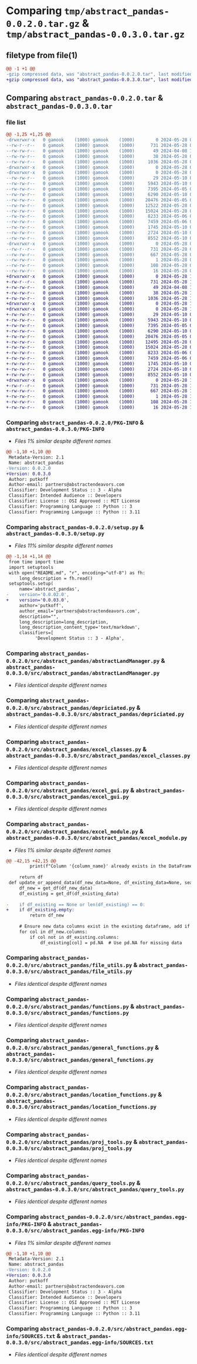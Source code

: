 # Comparing `tmp/abstract_pandas-0.0.2.0.tar.gz` & `tmp/abstract_pandas-0.0.3.0.tar.gz`

## filetype from file(1)

```diff
@@ -1 +1 @@
-gzip compressed data, was "abstract_pandas-0.0.2.0.tar", last modified: Tue May 28 07:03:34 2024, max compression
+gzip compressed data, was "abstract_pandas-0.0.3.0.tar", last modified: Tue May 28 16:39:07 2024, max compression
```

## Comparing `abstract_pandas-0.0.2.0.tar` & `abstract_pandas-0.0.3.0.tar`

### file list

```diff
@@ -1,25 +1,25 @@
-drwxrwxr-x   0 gamook    (1000) gamook    (1000)        0 2024-05-28 07:03:34.480065 abstract_pandas-0.0.2.0/
--rw-r--r--   0 gamook    (1000) gamook    (1000)      731 2024-05-28 07:03:34.480065 abstract_pandas-0.0.2.0/PKG-INFO
--rw-rw-r--   0 gamook    (1000) gamook    (1000)       49 2024-04-08 17:04:50.000000 abstract_pandas-0.0.2.0/README.md
--rw-rw-r--   0 gamook    (1000) gamook    (1000)       38 2024-05-28 07:03:34.480065 abstract_pandas-0.0.2.0/setup.cfg
--rw-rw-r--   0 gamook    (1000) gamook    (1000)     1036 2024-05-28 07:03:29.000000 abstract_pandas-0.0.2.0/setup.py
-drwxrwxr-x   0 gamook    (1000) gamook    (1000)        0 2024-05-28 07:03:34.480065 abstract_pandas-0.0.2.0/src/
-drwxrwxr-x   0 gamook    (1000) gamook    (1000)        0 2024-05-28 07:03:34.480065 abstract_pandas-0.0.2.0/src/abstract_pandas/
--rw-rw-r--   0 gamook    (1000) gamook    (1000)       29 2024-05-10 04:14:51.000000 abstract_pandas-0.0.2.0/src/abstract_pandas/__init__.py
--rw-rw-r--   0 gamook    (1000) gamook    (1000)     5943 2024-05-10 08:14:17.000000 abstract_pandas-0.0.2.0/src/abstract_pandas/abstractLandManager.py
--rw-rw-r--   0 gamook    (1000) gamook    (1000)     7395 2024-05-05 05:32:14.000000 abstract_pandas-0.0.2.0/src/abstract_pandas/depriciated.py
--rw-rw-r--   0 gamook    (1000) gamook    (1000)     6290 2024-05-10 04:15:06.000000 abstract_pandas-0.0.2.0/src/abstract_pandas/excel_classes.py
--rw-rw-r--   0 gamook    (1000) gamook    (1000)    20476 2024-05-05 07:05:13.000000 abstract_pandas-0.0.2.0/src/abstract_pandas/excel_gui.py
--rw-rw-r--   0 gamook    (1000) gamook    (1000)    12522 2024-05-28 07:03:24.000000 abstract_pandas-0.0.2.0/src/abstract_pandas/excel_module.py
--rw-rw-r--   0 gamook    (1000) gamook    (1000)    15024 2024-05-28 06:39:39.000000 abstract_pandas-0.0.2.0/src/abstract_pandas/file_utils.py
--rw-rw-r--   0 gamook    (1000) gamook    (1000)     8233 2024-05-06 03:12:41.000000 abstract_pandas-0.0.2.0/src/abstract_pandas/functions.py
--rw-rw-r--   0 gamook    (1000) gamook    (1000)     7459 2024-05-06 03:49:09.000000 abstract_pandas-0.0.2.0/src/abstract_pandas/general_functions.py
--rw-rw-r--   0 gamook    (1000) gamook    (1000)     1745 2024-05-10 04:14:25.000000 abstract_pandas-0.0.2.0/src/abstract_pandas/location_functions.py
--rw-rw-r--   0 gamook    (1000) gamook    (1000)     2724 2024-05-10 05:00:14.000000 abstract_pandas-0.0.2.0/src/abstract_pandas/proj_tools.py
--rw-rw-r--   0 gamook    (1000) gamook    (1000)     8552 2024-05-10 04:14:42.000000 abstract_pandas-0.0.2.0/src/abstract_pandas/query_tools.py
-drwxrwxr-x   0 gamook    (1000) gamook    (1000)        0 2024-05-28 07:03:34.480065 abstract_pandas-0.0.2.0/src/abstract_pandas.egg-info/
--rw-r--r--   0 gamook    (1000) gamook    (1000)      731 2024-05-28 07:03:34.000000 abstract_pandas-0.0.2.0/src/abstract_pandas.egg-info/PKG-INFO
--rw-rw-r--   0 gamook    (1000) gamook    (1000)      667 2024-05-28 07:03:34.000000 abstract_pandas-0.0.2.0/src/abstract_pandas.egg-info/SOURCES.txt
--rw-rw-r--   0 gamook    (1000) gamook    (1000)        1 2024-05-28 07:03:34.000000 abstract_pandas-0.0.2.0/src/abstract_pandas.egg-info/dependency_links.txt
--rw-rw-r--   0 gamook    (1000) gamook    (1000)      108 2024-05-28 07:03:34.000000 abstract_pandas-0.0.2.0/src/abstract_pandas.egg-info/requires.txt
--rw-rw-r--   0 gamook    (1000) gamook    (1000)       16 2024-05-28 07:03:34.000000 abstract_pandas-0.0.2.0/src/abstract_pandas.egg-info/top_level.txt
+drwxrwxr-x   0 gamook    (1000) gamook    (1000)        0 2024-05-28 16:39:07.529590 abstract_pandas-0.0.3.0/
+-rw-r--r--   0 gamook    (1000) gamook    (1000)      731 2024-05-28 16:39:07.529590 abstract_pandas-0.0.3.0/PKG-INFO
+-rw-rw-r--   0 gamook    (1000) gamook    (1000)       49 2024-04-08 17:04:50.000000 abstract_pandas-0.0.3.0/README.md
+-rw-rw-r--   0 gamook    (1000) gamook    (1000)       38 2024-05-28 16:39:07.529590 abstract_pandas-0.0.3.0/setup.cfg
+-rw-rw-r--   0 gamook    (1000) gamook    (1000)     1036 2024-05-28 16:38:59.000000 abstract_pandas-0.0.3.0/setup.py
+drwxrwxr-x   0 gamook    (1000) gamook    (1000)        0 2024-05-28 16:39:07.529590 abstract_pandas-0.0.3.0/src/
+drwxrwxr-x   0 gamook    (1000) gamook    (1000)        0 2024-05-28 16:39:07.529590 abstract_pandas-0.0.3.0/src/abstract_pandas/
+-rw-rw-r--   0 gamook    (1000) gamook    (1000)       29 2024-05-10 04:14:51.000000 abstract_pandas-0.0.3.0/src/abstract_pandas/__init__.py
+-rw-rw-r--   0 gamook    (1000) gamook    (1000)     5943 2024-05-10 08:14:17.000000 abstract_pandas-0.0.3.0/src/abstract_pandas/abstractLandManager.py
+-rw-rw-r--   0 gamook    (1000) gamook    (1000)     7395 2024-05-05 05:32:14.000000 abstract_pandas-0.0.3.0/src/abstract_pandas/depriciated.py
+-rw-rw-r--   0 gamook    (1000) gamook    (1000)     6290 2024-05-10 04:15:06.000000 abstract_pandas-0.0.3.0/src/abstract_pandas/excel_classes.py
+-rw-rw-r--   0 gamook    (1000) gamook    (1000)    20476 2024-05-05 07:05:13.000000 abstract_pandas-0.0.3.0/src/abstract_pandas/excel_gui.py
+-rw-rw-r--   0 gamook    (1000) gamook    (1000)    12495 2024-05-28 07:41:54.000000 abstract_pandas-0.0.3.0/src/abstract_pandas/excel_module.py
+-rw-rw-r--   0 gamook    (1000) gamook    (1000)    15024 2024-05-28 06:39:39.000000 abstract_pandas-0.0.3.0/src/abstract_pandas/file_utils.py
+-rw-rw-r--   0 gamook    (1000) gamook    (1000)     8233 2024-05-06 03:12:41.000000 abstract_pandas-0.0.3.0/src/abstract_pandas/functions.py
+-rw-rw-r--   0 gamook    (1000) gamook    (1000)     7459 2024-05-06 03:49:09.000000 abstract_pandas-0.0.3.0/src/abstract_pandas/general_functions.py
+-rw-rw-r--   0 gamook    (1000) gamook    (1000)     1745 2024-05-10 04:14:25.000000 abstract_pandas-0.0.3.0/src/abstract_pandas/location_functions.py
+-rw-rw-r--   0 gamook    (1000) gamook    (1000)     2724 2024-05-10 05:00:14.000000 abstract_pandas-0.0.3.0/src/abstract_pandas/proj_tools.py
+-rw-rw-r--   0 gamook    (1000) gamook    (1000)     8552 2024-05-10 04:14:42.000000 abstract_pandas-0.0.3.0/src/abstract_pandas/query_tools.py
+drwxrwxr-x   0 gamook    (1000) gamook    (1000)        0 2024-05-28 16:39:07.529590 abstract_pandas-0.0.3.0/src/abstract_pandas.egg-info/
+-rw-r--r--   0 gamook    (1000) gamook    (1000)      731 2024-05-28 16:39:07.000000 abstract_pandas-0.0.3.0/src/abstract_pandas.egg-info/PKG-INFO
+-rw-rw-r--   0 gamook    (1000) gamook    (1000)      667 2024-05-28 16:39:07.000000 abstract_pandas-0.0.3.0/src/abstract_pandas.egg-info/SOURCES.txt
+-rw-rw-r--   0 gamook    (1000) gamook    (1000)        1 2024-05-28 16:39:07.000000 abstract_pandas-0.0.3.0/src/abstract_pandas.egg-info/dependency_links.txt
+-rw-rw-r--   0 gamook    (1000) gamook    (1000)      108 2024-05-28 16:39:07.000000 abstract_pandas-0.0.3.0/src/abstract_pandas.egg-info/requires.txt
+-rw-rw-r--   0 gamook    (1000) gamook    (1000)       16 2024-05-28 16:39:07.000000 abstract_pandas-0.0.3.0/src/abstract_pandas.egg-info/top_level.txt
```

### Comparing `abstract_pandas-0.0.2.0/PKG-INFO` & `abstract_pandas-0.0.3.0/PKG-INFO`

 * *Files 1% similar despite different names*

```diff
@@ -1,10 +1,10 @@
 Metadata-Version: 2.1
 Name: abstract_pandas
-Version: 0.0.2.0
+Version: 0.0.3.0
 Author: putkoff
 Author-email: partners@abstractendeavors.com
 Classifier: Development Status :: 3 - Alpha
 Classifier: Intended Audience :: Developers
 Classifier: License :: OSI Approved :: MIT License
 Classifier: Programming Language :: Python :: 3
 Classifier: Programming Language :: Python :: 3.11
```

### Comparing `abstract_pandas-0.0.2.0/setup.py` & `abstract_pandas-0.0.3.0/setup.py`

 * *Files 11% similar despite different names*

```diff
@@ -1,14 +1,14 @@
 from time import time
 import setuptools
 with open("README.md", "r", encoding="utf-8") as fh:
     long_description = fh.read()
 setuptools.setup(
     name='abstract_pandas',
-    version='0.0.02.0',
+    version='0.0.03.0',
     author='putkoff',
     author_email='partners@abstractendeavors.com',
     description="",
     long_description=long_description,
     long_description_content_type='text/markdown',
     classifiers=[
           'Development Status :: 3 - Alpha',
```

### Comparing `abstract_pandas-0.0.2.0/src/abstract_pandas/abstractLandManager.py` & `abstract_pandas-0.0.3.0/src/abstract_pandas/abstractLandManager.py`

 * *Files identical despite different names*

### Comparing `abstract_pandas-0.0.2.0/src/abstract_pandas/depriciated.py` & `abstract_pandas-0.0.3.0/src/abstract_pandas/depriciated.py`

 * *Files identical despite different names*

### Comparing `abstract_pandas-0.0.2.0/src/abstract_pandas/excel_classes.py` & `abstract_pandas-0.0.3.0/src/abstract_pandas/excel_classes.py`

 * *Files identical despite different names*

### Comparing `abstract_pandas-0.0.2.0/src/abstract_pandas/excel_gui.py` & `abstract_pandas-0.0.3.0/src/abstract_pandas/excel_gui.py`

 * *Files identical despite different names*

### Comparing `abstract_pandas-0.0.2.0/src/abstract_pandas/excel_module.py` & `abstract_pandas-0.0.3.0/src/abstract_pandas/excel_module.py`

 * *Files 1% similar despite different names*

```diff
@@ -42,15 +42,15 @@
         print(f"Column '{column_name}' already exists in the DataFrame. No changes made.")
 
     return df
 def update_or_append_data(df_new_data=None, df_existing_data=None, search_column=None, search_value=None, clear_duplicates=False):
     df_new = get_df(df_new_data)
     df_existing = get_df(df_existing_data)
     
-    if df_existing == None or len(df_existing) == 0:
+    if df_existing.empty:
         return df_new
 
     # Ensure new data columns exist in the existing dataframe, add if not
     for col in df_new.columns:
         if col not in df_existing.columns:
             df_existing[col] = pd.NA  # Use pd.NA for missing data
```

### Comparing `abstract_pandas-0.0.2.0/src/abstract_pandas/file_utils.py` & `abstract_pandas-0.0.3.0/src/abstract_pandas/file_utils.py`

 * *Files identical despite different names*

### Comparing `abstract_pandas-0.0.2.0/src/abstract_pandas/functions.py` & `abstract_pandas-0.0.3.0/src/abstract_pandas/functions.py`

 * *Files identical despite different names*

### Comparing `abstract_pandas-0.0.2.0/src/abstract_pandas/general_functions.py` & `abstract_pandas-0.0.3.0/src/abstract_pandas/general_functions.py`

 * *Files identical despite different names*

### Comparing `abstract_pandas-0.0.2.0/src/abstract_pandas/location_functions.py` & `abstract_pandas-0.0.3.0/src/abstract_pandas/location_functions.py`

 * *Files identical despite different names*

### Comparing `abstract_pandas-0.0.2.0/src/abstract_pandas/proj_tools.py` & `abstract_pandas-0.0.3.0/src/abstract_pandas/proj_tools.py`

 * *Files identical despite different names*

### Comparing `abstract_pandas-0.0.2.0/src/abstract_pandas/query_tools.py` & `abstract_pandas-0.0.3.0/src/abstract_pandas/query_tools.py`

 * *Files identical despite different names*

### Comparing `abstract_pandas-0.0.2.0/src/abstract_pandas.egg-info/PKG-INFO` & `abstract_pandas-0.0.3.0/src/abstract_pandas.egg-info/PKG-INFO`

 * *Files 1% similar despite different names*

```diff
@@ -1,10 +1,10 @@
 Metadata-Version: 2.1
 Name: abstract_pandas
-Version: 0.0.2.0
+Version: 0.0.3.0
 Author: putkoff
 Author-email: partners@abstractendeavors.com
 Classifier: Development Status :: 3 - Alpha
 Classifier: Intended Audience :: Developers
 Classifier: License :: OSI Approved :: MIT License
 Classifier: Programming Language :: Python :: 3
 Classifier: Programming Language :: Python :: 3.11
```

### Comparing `abstract_pandas-0.0.2.0/src/abstract_pandas.egg-info/SOURCES.txt` & `abstract_pandas-0.0.3.0/src/abstract_pandas.egg-info/SOURCES.txt`

 * *Files identical despite different names*

